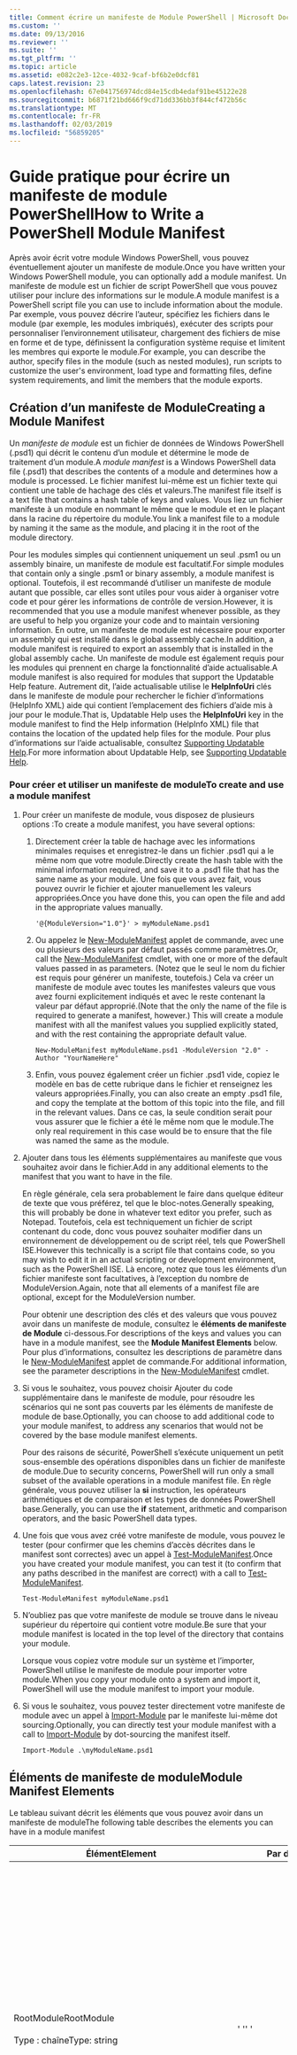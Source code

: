 ```yaml
---
title: Comment écrire un manifeste de Module PowerShell | Microsoft Docs
ms.custom: ''
ms.date: 09/13/2016
ms.reviewer: ''
ms.suite: ''
ms.tgt_pltfrm: ''
ms.topic: article
ms.assetid: e082c2e3-12ce-4032-9caf-bf6b2e0dcf81
caps.latest.revision: 23
ms.openlocfilehash: 67e041756974dcd84e15cdb4edaf91be45122e28
ms.sourcegitcommit: b6871f21bd666f9cd71dd336bb3f844cf472b56c
ms.translationtype: MT
ms.contentlocale: fr-FR
ms.lasthandoff: 02/03/2019
ms.locfileid: "56859205"
---
```

# <a name="how-to-write-a-powershell-module-manifest"></a><span data-ttu-id="dc630-102">Guide pratique pour écrire un manifeste de module PowerShell</span><span class="sxs-lookup"><span data-stu-id="dc630-102">How to Write a PowerShell Module Manifest</span></span>

<span data-ttu-id="dc630-103">Après avoir écrit votre module Windows PowerShell, vous pouvez éventuellement ajouter un manifeste de module.</span><span class="sxs-lookup"><span data-stu-id="dc630-103">Once you have written your Windows PowerShell module, you can optionally add a module manifest.</span></span> <span data-ttu-id="dc630-104">Un manifeste de module est un fichier de script PowerShell que vous pouvez utiliser pour inclure des informations sur le module.</span><span class="sxs-lookup"><span data-stu-id="dc630-104">A module manifest is a PowerShell script file you can use to include information about the module.</span></span> <span data-ttu-id="dc630-105">Par exemple, vous pouvez décrire l’auteur, spécifiez les fichiers dans le module (par exemple, les modules imbriqués), exécuter des scripts pour personnaliser l’environnement utilisateur, chargement des fichiers de mise en forme et de type, définissent la configuration système requise et limitent les membres qui exporte le module.</span><span class="sxs-lookup"><span data-stu-id="dc630-105">For example, you can describe the author, specify files in the module (such as nested modules), run scripts to customize the user's environment, load type and formatting files, define system requirements, and limit the members that the module exports.</span></span>

## <a name="creating-a-module-manifest"></a><span data-ttu-id="dc630-106">Création d’un manifeste de Module</span><span class="sxs-lookup"><span data-stu-id="dc630-106">Creating a Module Manifest</span></span>

<span data-ttu-id="dc630-107">Un *manifeste de module* est un fichier de données de Windows PowerShell (.psd1) qui décrit le contenu d’un module et détermine le mode de traitement d’un module.</span><span class="sxs-lookup"><span data-stu-id="dc630-107">A *module manifest* is a Windows PowerShell data file (.psd1) that describes the contents of a module and determines how a module is processed.</span></span> <span data-ttu-id="dc630-108">Le fichier manifest lui-même est un fichier texte qui contient une table de hachage des clés et valeurs.</span><span class="sxs-lookup"><span data-stu-id="dc630-108">The manifest file itself is a text file that contains a hash table of keys and values.</span></span> <span data-ttu-id="dc630-109">Vous liez un fichier manifeste à un module en nommant le même que le module et en le plaçant dans la racine du répertoire du module.</span><span class="sxs-lookup"><span data-stu-id="dc630-109">You link a manifest file to a module by naming it the same as the module, and placing it in the root of the module directory.</span></span>

<span data-ttu-id="dc630-110">Pour les modules simples qui contiennent uniquement un seul .psm1 ou un assembly binaire, un manifeste de module est facultatif.</span><span class="sxs-lookup"><span data-stu-id="dc630-110">For simple modules that contain only a single .psm1 or binary assembly, a module manifest is optional.</span></span> <span data-ttu-id="dc630-111">Toutefois, il est recommandé d’utiliser un manifeste de module autant que possible, car elles sont utiles pour vous aider à organiser votre code et pour gérer les informations de contrôle de version.</span><span class="sxs-lookup"><span data-stu-id="dc630-111">However, it is recommended that you use a module manifest whenever possible, as they are useful to help you organize your code and to maintain versioning information.</span></span> <span data-ttu-id="dc630-112">En outre, un manifeste de module est nécessaire pour exporter un assembly qui est installé dans le global assembly cache.</span><span class="sxs-lookup"><span data-stu-id="dc630-112">In addition, a module manifest is required to export an assembly that is installed in the global assembly cache.</span></span> <span data-ttu-id="dc630-113">Un manifeste de module est également requis pour les modules qui prennent en charge la fonctionnalité d’aide actualisable.</span><span class="sxs-lookup"><span data-stu-id="dc630-113">A module manifest is also required for modules that support the Updatable Help feature.</span></span> <span data-ttu-id="dc630-114">Autrement dit, l’aide actualisable utilise le **HelpInfoUri** clés dans le manifeste de module pour rechercher le fichier d’informations (HelpInfo XML) aide qui contient l’emplacement des fichiers d’aide mis à jour pour le module.</span><span class="sxs-lookup"><span data-stu-id="dc630-114">That is, Updatable Help uses the **HelpInfoUri** key in the module manifest to find the Help information (HelpInfo XML) file that contains the location of the updated help files for the module.</span></span> <span data-ttu-id="dc630-115">Pour plus d’informations sur l’aide actualisable, consultez [Supporting Updatable Help](./supporting-updatable-help.md).</span><span class="sxs-lookup"><span data-stu-id="dc630-115">For more information about Updatable Help, see [Supporting Updatable Help](./supporting-updatable-help.md).</span></span>

### <a name="to-create-and-use-a-module-manifest"></a><span data-ttu-id="dc630-116">Pour créer et utiliser un manifeste de module</span><span class="sxs-lookup"><span data-stu-id="dc630-116">To create and use a module manifest</span></span>

1. <span data-ttu-id="dc630-117">Pour créer un manifeste de module, vous disposez de plusieurs options :</span><span class="sxs-lookup"><span data-stu-id="dc630-117">To create a module manifest, you have several options:</span></span>

   1. <span data-ttu-id="dc630-118">Directement créer la table de hachage avec les informations minimales requises et enregistrez-le dans un fichier .psd1 qui a le même nom que votre module.</span><span class="sxs-lookup"><span data-stu-id="dc630-118">Directly create the hash table with the minimal information required, and save it to a .psd1 file that has the same name as your module.</span></span> <span data-ttu-id="dc630-119">Une fois que vous avez fait, vous pouvez ouvrir le fichier et ajouter manuellement les valeurs appropriées.</span><span class="sxs-lookup"><span data-stu-id="dc630-119">Once you have done this, you can open the file and add in the appropriate values manually.</span></span>

      `'@{ModuleVersion="1.0"}' > myModuleName.psd1`

   2. <span data-ttu-id="dc630-120">Ou appelez le [New-ModuleManifest](/powershell/module/Microsoft.PowerShell.Core/New-ModuleManifest) applet de commande, avec une ou plusieurs des valeurs par défaut passés comme paramètres.</span><span class="sxs-lookup"><span data-stu-id="dc630-120">Or, call the [New-ModuleManifest](/powershell/module/Microsoft.PowerShell.Core/New-ModuleManifest) cmdlet, with one or more of the default values passed in as parameters.</span></span> <span data-ttu-id="dc630-121">(Notez que le seul le nom du fichier est requis pour générer un manifeste, toutefois.) Cela va créer un manifeste de module avec toutes les manifestes valeurs que vous avez fourni explicitement indiqués et avec le reste contenant la valeur par défaut approprié.</span><span class="sxs-lookup"><span data-stu-id="dc630-121">(Note that the only the name of the file is required to generate a manifest, however.) This will create a module manifest with all the manifest values you supplied explicitly stated, and with the rest containing the appropriate default value.</span></span>

      `New-ModuleManifest myModuleName.psd1 -ModuleVersion "2.0" -Author "YourNameHere"`

   3. <span data-ttu-id="dc630-122">Enfin, vous pouvez également créer un fichier .psd1 vide, copiez le modèle en bas de cette rubrique dans le fichier et renseignez les valeurs appropriées.</span><span class="sxs-lookup"><span data-stu-id="dc630-122">Finally, you can also create an empty .psd1 file, and copy the template at the bottom of this topic into the file, and fill in the relevant values.</span></span> <span data-ttu-id="dc630-123">Dans ce cas, la seule condition serait pour vous assurer que le fichier a été le même nom que le module.</span><span class="sxs-lookup"><span data-stu-id="dc630-123">The only real requirement in this case would be to ensure that the file was named the same as the module.</span></span>

2. <span data-ttu-id="dc630-124">Ajouter dans tous les éléments supplémentaires au manifeste que vous souhaitez avoir dans le fichier.</span><span class="sxs-lookup"><span data-stu-id="dc630-124">Add in any additional elements to the manifest that you want to have in the file.</span></span>

   <span data-ttu-id="dc630-125">En règle générale, cela sera probablement le faire dans quelque éditeur de texte que vous préférez, tel que le bloc-notes.</span><span class="sxs-lookup"><span data-stu-id="dc630-125">Generally speaking, this will probably be done in whatever text editor you prefer, such as Notepad.</span></span> <span data-ttu-id="dc630-126">Toutefois, cela est techniquement un fichier de script contenant du code, donc vous pouvez souhaiter modifier dans un environnement de développement ou de script réel, tels que PowerShell ISE.</span><span class="sxs-lookup"><span data-stu-id="dc630-126">However this technically is a script file that contains code, so you may wish to edit it in an actual scripting or development environment, such as the PowerShell ISE.</span></span> <span data-ttu-id="dc630-127">Là encore, notez que tous les éléments d’un fichier manifeste sont facultatives, à l’exception du nombre de ModuleVersion.</span><span class="sxs-lookup"><span data-stu-id="dc630-127">Again, note that all elements of a manifest file are optional, except for the ModuleVersion number.</span></span>

   <span data-ttu-id="dc630-128">Pour obtenir une description des clés et des valeurs que vous pouvez avoir dans un manifeste de module, consultez le **éléments de manifeste de Module** ci-dessous.</span><span class="sxs-lookup"><span data-stu-id="dc630-128">For descriptions of the keys and values you can have in a module manifest, see the **Module Manifest Elements** below.</span></span> <span data-ttu-id="dc630-129">Pour plus d’informations, consultez les descriptions de paramètre dans le [New-ModuleManifest](/powershell/module/Microsoft.PowerShell.Core/New-ModuleManifest) applet de commande.</span><span class="sxs-lookup"><span data-stu-id="dc630-129">For additional information, see the parameter descriptions in the  [New-ModuleManifest](/powershell/module/Microsoft.PowerShell.Core/New-ModuleManifest) cmdlet.</span></span>

3. <span data-ttu-id="dc630-130">Si vous le souhaitez, vous pouvez choisir Ajouter du code supplémentaire dans le manifeste de module, pour résoudre les scénarios qui ne sont pas couverts par les éléments de manifeste de module de base.</span><span class="sxs-lookup"><span data-stu-id="dc630-130">Optionally, you can choose to add additional code to your module manifest, to address any scenarios that would not be covered by the base module manifest elements.</span></span>

   <span data-ttu-id="dc630-131">Pour des raisons de sécurité, PowerShell s’exécute uniquement un petit sous-ensemble des opérations disponibles dans un fichier de manifeste de module.</span><span class="sxs-lookup"><span data-stu-id="dc630-131">Due to security concerns, PowerShell will run only a small subset of the available operations in a module manifest file.</span></span> <span data-ttu-id="dc630-132">En règle générale, vous pouvez utiliser la **si** instruction, les opérateurs arithmétiques et de comparaison et les types de données PowerShell base.</span><span class="sxs-lookup"><span data-stu-id="dc630-132">Generally, you can use the **if** statement, arithmetic and comparison operators, and the basic PowerShell data types.</span></span>

4. <span data-ttu-id="dc630-133">Une fois que vous avez créé votre manifeste de module, vous pouvez le tester (pour confirmer que les chemins d’accès décrites dans le manifest sont correctes) avec un appel à [Test-ModuleManifest](/powershell/module/Microsoft.PowerShell.Core/Test-ModuleManifest).</span><span class="sxs-lookup"><span data-stu-id="dc630-133">Once you have created your module manifest, you can test it (to confirm that any paths described in the manifest are correct) with a call to [Test-ModuleManifest](/powershell/module/Microsoft.PowerShell.Core/Test-ModuleManifest).</span></span>

   `Test-ModuleManifest myModuleName.psd1`

5. <span data-ttu-id="dc630-134">N’oubliez pas que votre manifeste de module se trouve dans le niveau supérieur du répertoire qui contient votre module.</span><span class="sxs-lookup"><span data-stu-id="dc630-134">Be sure that your module manifest is located in the top level of the directory that contains your module.</span></span>

   <span data-ttu-id="dc630-135">Lorsque vous copiez votre module sur un système et l’importer, PowerShell utilise le manifeste de module pour importer votre module.</span><span class="sxs-lookup"><span data-stu-id="dc630-135">When you copy your module onto a system and import it, PowerShell will use the module manifest to import your module.</span></span>

6. <span data-ttu-id="dc630-136">Si vous le souhaitez, vous pouvez tester directement votre manifeste de module avec un appel à [Import-Module](/powershell/module/Microsoft.PowerShell.Core/Import-Module) par le manifeste lui-même dot sourcing.</span><span class="sxs-lookup"><span data-stu-id="dc630-136">Optionally, you can directly test your module manifest with a call to [Import-Module](/powershell/module/Microsoft.PowerShell.Core/Import-Module) by dot-sourcing the manifest itself.</span></span>

   `Import-Module .\myModuleName.psd1`

## <a name="module-manifest-elements"></a><span data-ttu-id="dc630-137">Éléments de manifeste de module</span><span class="sxs-lookup"><span data-stu-id="dc630-137">Module Manifest Elements</span></span>

<span data-ttu-id="dc630-138">Le tableau suivant décrit les éléments que vous pouvez avoir dans un manifeste de module</span><span class="sxs-lookup"><span data-stu-id="dc630-138">The following table describes the elements you can have in a module manifest</span></span>

|<span data-ttu-id="dc630-139">Élément</span><span class="sxs-lookup"><span data-stu-id="dc630-139">Element</span></span>|<span data-ttu-id="dc630-140">Par défaut</span><span class="sxs-lookup"><span data-stu-id="dc630-140">Default</span></span>|<span data-ttu-id="dc630-141">Description</span><span class="sxs-lookup"><span data-stu-id="dc630-141">Description</span></span>|
|-------------|-------------|-----------------|
|<span data-ttu-id="dc630-142">RootModule</span><span class="sxs-lookup"><span data-stu-id="dc630-142">RootModule</span></span><br /><br /> <span data-ttu-id="dc630-143">Type : chaîne</span><span class="sxs-lookup"><span data-stu-id="dc630-143">Type: string</span></span>|<span data-ttu-id="dc630-144">' '</span><span class="sxs-lookup"><span data-stu-id="dc630-144">' '</span></span>|<span data-ttu-id="dc630-145">Module ou binaire module fichier de script associé à ce manifeste.</span><span class="sxs-lookup"><span data-stu-id="dc630-145">Script module or binary module file associated with this manifest.</span></span> <span data-ttu-id="dc630-146">Versions précédentes de PowerShell appelé le ModuleToProcess à cet élément.</span><span class="sxs-lookup"><span data-stu-id="dc630-146">Previous versions of PowerShell called this element the ModuleToProcess.</span></span><br /><br /> <span data-ttu-id="dc630-147">Les types possibles pour le module racine peuvent être vides (qui rendront ce un **manifeste** module), le nom d’un module de script (.psm1, ce qui rend cela un **Script** module), ou le nom d’un module binaire (.exe ou .dll, ce qui rend cela un **binaire** module).</span><span class="sxs-lookup"><span data-stu-id="dc630-147">Possible types for the root module can be empty (which will make this a **Manifest** module), the name of a script module (.psm1, which makes this a **Script** module), or the name of a binary module (.exe or .dll, which makes this a **Binary** module).</span></span> <span data-ttu-id="dc630-148">Placer le nom d’un manifeste de module (.psd1) ou un fichier de script (.ps1) dans cet élément entraîne une erreur se produit.</span><span class="sxs-lookup"><span data-stu-id="dc630-148">Placing the name of a module manifest (.psd1) or a script file (.ps1) in this element will cause an error to occur.</span></span>|
|<span data-ttu-id="dc630-149">ModuleVersion</span><span class="sxs-lookup"><span data-stu-id="dc630-149">ModuleVersion</span></span><br /><br /> <span data-ttu-id="dc630-150">Type : chaîne</span><span class="sxs-lookup"><span data-stu-id="dc630-150">Type: string</span></span>|<span data-ttu-id="dc630-151">1.0</span><span class="sxs-lookup"><span data-stu-id="dc630-151">1.0</span></span>|<span data-ttu-id="dc630-152">Numéro de version de ce module.</span><span class="sxs-lookup"><span data-stu-id="dc630-152">Version number of this module.</span></span> <span data-ttu-id="dc630-153">La chaîne doit être en mesure de convertir [System.Version].</span><span class="sxs-lookup"><span data-stu-id="dc630-153">The string must be able to convert to [System.Version].</span></span> <span data-ttu-id="dc630-154">Autrement dit, « #. #. #. #. # ».</span><span class="sxs-lookup"><span data-stu-id="dc630-154">That is, '#.#.#.#.#'.</span></span> <span data-ttu-id="dc630-155">`Import-Module` chargera le premier module qu’il trouve sur le **$psModulePath** qui correspond au nom et au moins une valeur ModuleVersion, comme le `-MinimumVersion` paramètre.</span><span class="sxs-lookup"><span data-stu-id="dc630-155">`Import-Module` will load the first module it finds on the **$psModulePath** that matches the name, and has at least as high a ModuleVersion, as the `-MinimumVersion` parameter.</span></span> <span data-ttu-id="dc630-156">Pour importer une version spécifique, utilisez le`-RequiredVersion` paramètre, à la place.</span><span class="sxs-lookup"><span data-stu-id="dc630-156">To import a specific version, use the`-RequiredVersion` parameter, instead.</span></span><br /><br /> <span data-ttu-id="dc630-157">Exemple : `ModuleVersion = '1.0'`</span><span class="sxs-lookup"><span data-stu-id="dc630-157">Example: `ModuleVersion = '1.0'`</span></span>|
|<span data-ttu-id="dc630-158">GUID</span><span class="sxs-lookup"><span data-stu-id="dc630-158">GUID</span></span><br /><br /> <span data-ttu-id="dc630-159">Type : chaîne</span><span class="sxs-lookup"><span data-stu-id="dc630-159">Type: string</span></span>|<span data-ttu-id="dc630-160">GUID générés automatiquement</span><span class="sxs-lookup"><span data-stu-id="dc630-160">Autogenerated GUID</span></span>|<span data-ttu-id="dc630-161">ID utilisé pour identifier de manière unique ce module.</span><span class="sxs-lookup"><span data-stu-id="dc630-161">ID used to uniquely identify this module.</span></span> <span data-ttu-id="dc630-162">Notez que vous ne pouvez pas actuellement importer un module par GUID.</span><span class="sxs-lookup"><span data-stu-id="dc630-162">Note that you cannot currently import a module by GUID.</span></span><br /><br /> <span data-ttu-id="dc630-163">Exemple : `GUID = 'cfc45206-1e49-459d-a8ad-5b571ef94857'`</span><span class="sxs-lookup"><span data-stu-id="dc630-163">Example: `GUID = 'cfc45206-1e49-459d-a8ad-5b571ef94857'`</span></span>|
|<span data-ttu-id="dc630-164">Auteur</span><span class="sxs-lookup"><span data-stu-id="dc630-164">Author</span></span><br /><br /> <span data-ttu-id="dc630-165">Type : chaîne</span><span class="sxs-lookup"><span data-stu-id="dc630-165">Type: string</span></span>|<span data-ttu-id="dc630-166">Aucune</span><span class="sxs-lookup"><span data-stu-id="dc630-166">None</span></span>|<span data-ttu-id="dc630-167">Auteur de ce module.</span><span class="sxs-lookup"><span data-stu-id="dc630-167">Author of this module.</span></span><br /><br /> <span data-ttu-id="dc630-168">Exemple : `Author = 'AuthorNameHere'`</span><span class="sxs-lookup"><span data-stu-id="dc630-168">Example: `Author = 'AuthorNameHere'`</span></span>|
|<span data-ttu-id="dc630-169">CompanyName</span><span class="sxs-lookup"><span data-stu-id="dc630-169">CompanyName</span></span><br /><br /> <span data-ttu-id="dc630-170">Type : chaîne</span><span class="sxs-lookup"><span data-stu-id="dc630-170">Type: string</span></span>|<span data-ttu-id="dc630-171">Unknown</span><span class="sxs-lookup"><span data-stu-id="dc630-171">Unknown</span></span>|<span data-ttu-id="dc630-172">Entreprise ou fournisseur de ce module.</span><span class="sxs-lookup"><span data-stu-id="dc630-172">Company or vendor of this module.</span></span><br /><br /> <span data-ttu-id="dc630-173">Exemple : `CompanyName = 'Fabrikam'`</span><span class="sxs-lookup"><span data-stu-id="dc630-173">Example: `CompanyName = 'Fabrikam'`</span></span>|
|<span data-ttu-id="dc630-174">Copyright</span><span class="sxs-lookup"><span data-stu-id="dc630-174">Copyright</span></span><br /><br /> <span data-ttu-id="dc630-175">Type : chaîne</span><span class="sxs-lookup"><span data-stu-id="dc630-175">Type: string</span></span>|<span data-ttu-id="dc630-176">(c) [currentYear] [auteur].</span><span class="sxs-lookup"><span data-stu-id="dc630-176">(c) [currentYear] [Author].</span></span> <span data-ttu-id="dc630-177">Tous droits réservés.</span><span class="sxs-lookup"><span data-stu-id="dc630-177">All rights reserved.</span></span>|<span data-ttu-id="dc630-178">Déclaration de copyright pour ce module.</span><span class="sxs-lookup"><span data-stu-id="dc630-178">Copyright statement for this module.</span></span><br /><br /> <span data-ttu-id="dc630-179">Exemple : `Copyright = '2016 AuthorName. All rights reserved.'`</span><span class="sxs-lookup"><span data-stu-id="dc630-179">Example: `Copyright = '2016 AuthorName. All rights reserved.'`</span></span>|
|<span data-ttu-id="dc630-180">Description</span><span class="sxs-lookup"><span data-stu-id="dc630-180">Description</span></span><br /><br /> <span data-ttu-id="dc630-181">Type : chaîne</span><span class="sxs-lookup"><span data-stu-id="dc630-181">Type: string</span></span>|<span data-ttu-id="dc630-182">' '</span><span class="sxs-lookup"><span data-stu-id="dc630-182">' '</span></span>|<span data-ttu-id="dc630-183">Description de la fonctionnalité fournie par ce module.</span><span class="sxs-lookup"><span data-stu-id="dc630-183">Description of the functionality provided by this module.</span></span><br /><br /> <span data-ttu-id="dc630-184">Exemple : `Description = 'This is a description of a module.'`</span><span class="sxs-lookup"><span data-stu-id="dc630-184">Example: `Description = 'This is a description of a module.'`</span></span>|
|<span data-ttu-id="dc630-185">PowerShellVersion</span><span class="sxs-lookup"><span data-stu-id="dc630-185">PowerShellVersion</span></span><br /><br /> <span data-ttu-id="dc630-186">Type : chaîne</span><span class="sxs-lookup"><span data-stu-id="dc630-186">Type: string</span></span>|<span data-ttu-id="dc630-187">' '</span><span class="sxs-lookup"><span data-stu-id="dc630-187">' '</span></span>|<span data-ttu-id="dc630-188">Version minimale du moteur Windows PowerShell requis par ce module.</span><span class="sxs-lookup"><span data-stu-id="dc630-188">Minimum version of the Windows PowerShell engine required by this module.</span></span> <span data-ttu-id="dc630-189">Valeurs valides actuelles sont 1.0, 2.0, 3.0, 4.0 et 5.0.</span><span class="sxs-lookup"><span data-stu-id="dc630-189">Current valid values are 1.0, 2.0, 3.0, 4.0, and 5.0.</span></span><br /><br /> <span data-ttu-id="dc630-190">Exemple : `PowerShellVersion = '5.0'`</span><span class="sxs-lookup"><span data-stu-id="dc630-190">Example: `PowerShellVersion = '5.0'`</span></span>|
|<span data-ttu-id="dc630-191">PowerShellHostName</span><span class="sxs-lookup"><span data-stu-id="dc630-191">PowerShellHostName</span></span><br /><br /> <span data-ttu-id="dc630-192">Type : chaîne</span><span class="sxs-lookup"><span data-stu-id="dc630-192">Type: string</span></span>|<span data-ttu-id="dc630-193">' '</span><span class="sxs-lookup"><span data-stu-id="dc630-193">' '</span></span>|<span data-ttu-id="dc630-194">Spécifie le nom de l’hôte Windows PowerShell qui est requis par le module.</span><span class="sxs-lookup"><span data-stu-id="dc630-194">Specifies the name of the Windows PowerShell host that is required by the module.</span></span> <span data-ttu-id="dc630-195">Ce nom est fourni par Windows PowerShell.</span><span class="sxs-lookup"><span data-stu-id="dc630-195">This name is provided by Windows PowerShell.</span></span> <span data-ttu-id="dc630-196">Pour rechercher le nom d’un programme hôte, dans le programme, tapez : `$host.name` .</span><span class="sxs-lookup"><span data-stu-id="dc630-196">To find the name of a host program, in the program, type: `$host.name` .</span></span><br /><br /> <span data-ttu-id="dc630-197">Exemple : `PowerShellHostName = 'Windows PowerShell ISE Host'`</span><span class="sxs-lookup"><span data-stu-id="dc630-197">Example: `PowerShellHostName = 'Windows PowerShell ISE Host'`</span></span>|
|<span data-ttu-id="dc630-198">PowerShellHostVersion</span><span class="sxs-lookup"><span data-stu-id="dc630-198">PowerShellHostVersion</span></span><br /><br /> <span data-ttu-id="dc630-199">Type : chaîne</span><span class="sxs-lookup"><span data-stu-id="dc630-199">Type: string</span></span>|<span data-ttu-id="dc630-200">' '</span><span class="sxs-lookup"><span data-stu-id="dc630-200">' '</span></span>|<span data-ttu-id="dc630-201">Version minimale de l’hôte Windows PowerShell requis par ce module.</span><span class="sxs-lookup"><span data-stu-id="dc630-201">Minimum version of the Windows PowerShell host required by this module.</span></span><br /><br /> <span data-ttu-id="dc630-202">Exemple : `PowerShellHostVersion = '2.0'`</span><span class="sxs-lookup"><span data-stu-id="dc630-202">Example: `PowerShellHostVersion = '2.0'`</span></span>|
|<span data-ttu-id="dc630-203">DotNetFrameworkVersion</span><span class="sxs-lookup"><span data-stu-id="dc630-203">DotNetFrameworkVersion</span></span><br /><br /> <span data-ttu-id="dc630-204">Type : chaîne</span><span class="sxs-lookup"><span data-stu-id="dc630-204">Type: string</span></span>|<span data-ttu-id="dc630-205">' '</span><span class="sxs-lookup"><span data-stu-id="dc630-205">' '</span></span>|<span data-ttu-id="dc630-206">Version minimale du Microsoft .NET Framework requise par ce module.</span><span class="sxs-lookup"><span data-stu-id="dc630-206">Minimum version of Microsoft .NET Framework required by this module.</span></span><br /><br /> <span data-ttu-id="dc630-207">Exemple : `DotNetFrameorkVersion = '3.5'`</span><span class="sxs-lookup"><span data-stu-id="dc630-207">Example: `DotNetFrameorkVersion = '3.5'`</span></span>|
|<span data-ttu-id="dc630-208">CLRVersion</span><span class="sxs-lookup"><span data-stu-id="dc630-208">CLRVersion</span></span><br /><br /> <span data-ttu-id="dc630-209">Type : chaîne</span><span class="sxs-lookup"><span data-stu-id="dc630-209">Type: string</span></span>|<span data-ttu-id="dc630-210">' '</span><span class="sxs-lookup"><span data-stu-id="dc630-210">' '</span></span>|<span data-ttu-id="dc630-211">Version minimale du common language runtime (CLR) requis par ce module.</span><span class="sxs-lookup"><span data-stu-id="dc630-211">Minimum version of the common language runtime (CLR) required by this module.</span></span><br /><br /> <span data-ttu-id="dc630-212">Exemple : `CLRVersion = '3.5'`</span><span class="sxs-lookup"><span data-stu-id="dc630-212">Example: `CLRVersion = '3.5'`</span></span>|
|<span data-ttu-id="dc630-213">ProcessorArchitecture</span><span class="sxs-lookup"><span data-stu-id="dc630-213">ProcessorArchitecture</span></span><br /><br /> <span data-ttu-id="dc630-214">Type : chaîne</span><span class="sxs-lookup"><span data-stu-id="dc630-214">Type: string</span></span>|<span data-ttu-id="dc630-215">' '</span><span class="sxs-lookup"><span data-stu-id="dc630-215">' '</span></span>|<span data-ttu-id="dc630-216">Architecture de processeur (aucun, X86, Amd64) requis par ce module.</span><span class="sxs-lookup"><span data-stu-id="dc630-216">Processor architecture (None, X86, Amd64) required by this module.</span></span> <span data-ttu-id="dc630-217">Les valeurs valides sont x86, AMD64, IA64 et None (valeur inconnue ou non spécifiée).</span><span class="sxs-lookup"><span data-stu-id="dc630-217">Valid values are x86, AMD64, IA64, and None (unknown or unspecified).</span></span><br /><br /> <span data-ttu-id="dc630-218">Exemple : `ProcessorArchitecture = 'x86'`</span><span class="sxs-lookup"><span data-stu-id="dc630-218">Example: `ProcessorArchitecture = 'x86'`</span></span>|
|<span data-ttu-id="dc630-219">RequiredModules</span><span class="sxs-lookup"><span data-stu-id="dc630-219">RequiredModules</span></span><br /><br /> <span data-ttu-id="dc630-220">Type : [chaîne []]</span><span class="sxs-lookup"><span data-stu-id="dc630-220">Type: [string[]]</span></span>|<span data-ttu-id="dc630-221">@()</span><span class="sxs-lookup"><span data-stu-id="dc630-221">@()</span></span>|<span data-ttu-id="dc630-222">Modules qui doivent être importés dans l’environnement global avant d’importer ce module.</span><span class="sxs-lookup"><span data-stu-id="dc630-222">Modules that must be imported into the global environment prior to importing this module.</span></span> <span data-ttu-id="dc630-223">Cette opération charge tous les modules, sauf si elles ont déjà été chargés.</span><span class="sxs-lookup"><span data-stu-id="dc630-223">This will load any modules listed unless they have already been loaded.</span></span> <span data-ttu-id="dc630-224">(Par exemple, certains modules peuvent déjà être chargés par un autre module.).</span><span class="sxs-lookup"><span data-stu-id="dc630-224">(For example, some modules may already be loaded by a different module.).</span></span> <span data-ttu-id="dc630-225">Il est également possible de spécifier une version spécifique à charger à l’aide de `RequiredVersion` plutôt que `ModuleVersion`.</span><span class="sxs-lookup"><span data-stu-id="dc630-225">It is also possible to specify a specific version to load using `RequiredVersion` rather than `ModuleVersion`.</span></span> <span data-ttu-id="dc630-226">Lorsque vous utilisez `ModuleVersion` il chargera la version la plus récente disponible avec un minimum de la version spécifiée.</span><span class="sxs-lookup"><span data-stu-id="dc630-226">When using `ModuleVersion` it will load the newest version available with a minimum of the version specified.</span></span><br /><br /> <span data-ttu-id="dc630-227">Exemple : `RequiredModules = @(@{ModuleName="myDependentModule", ModuleVersion="2.0",Guid="cfc45206-1e49-459d-a8ad-5b571ef94857"})`</span><span class="sxs-lookup"><span data-stu-id="dc630-227">Example: `RequiredModules = @(@{ModuleName="myDependentModule", ModuleVersion="2.0",Guid="cfc45206-1e49-459d-a8ad-5b571ef94857"})`</span></span><br /><br /> <span data-ttu-id="dc630-228">Exemple : `RequiredModules = @(@{ModuleName="myDependentModule", RequiredVersion="1.5",Guid="cfc45206-1e49-459d-a8ad-5b571ef94857"})`</span><span class="sxs-lookup"><span data-stu-id="dc630-228">Example: `RequiredModules = @(@{ModuleName="myDependentModule", RequiredVersion="1.5",Guid="cfc45206-1e49-459d-a8ad-5b571ef94857"})`</span></span>|
|<span data-ttu-id="dc630-229">RequiredAssemblies</span><span class="sxs-lookup"><span data-stu-id="dc630-229">RequiredAssemblies</span></span><br /><br /> <span data-ttu-id="dc630-230">Type : [chaîne []]</span><span class="sxs-lookup"><span data-stu-id="dc630-230">Type: [string[]]</span></span>|<span data-ttu-id="dc630-231">@()</span><span class="sxs-lookup"><span data-stu-id="dc630-231">@()</span></span>|<span data-ttu-id="dc630-232">Assemblys qui doivent être chargés avant d’importer ce module.</span><span class="sxs-lookup"><span data-stu-id="dc630-232">Assemblies that must be loaded prior to importing this module.</span></span><br /><br /> <span data-ttu-id="dc630-233">Notez que contrairement à RequiredModules, PowerShell chargera le RequiredAssemblies s’ils ne sont pas déjà chargés.</span><span class="sxs-lookup"><span data-stu-id="dc630-233">Note that unlike RequiredModules, PowerShell will load the RequiredAssemblies if they are not already loaded.</span></span>|
|<span data-ttu-id="dc630-234">ScriptsToProcess</span><span class="sxs-lookup"><span data-stu-id="dc630-234">ScriptsToProcess</span></span><br /><br /> <span data-ttu-id="dc630-235">Type : [chaîne []]</span><span class="sxs-lookup"><span data-stu-id="dc630-235">Type: [string[]]</span></span>|<span data-ttu-id="dc630-236">@()</span><span class="sxs-lookup"><span data-stu-id="dc630-236">@()</span></span>|<span data-ttu-id="dc630-237">Fichiers de script (.ps1) qui sont exécutés dans l’état de session de l’appelant quand le module est importé.</span><span class="sxs-lookup"><span data-stu-id="dc630-237">Script (.ps1) files that are run in the caller's session state when the module is imported.</span></span> <span data-ttu-id="dc630-238">Cela peut être la session globale état ou, pour les modules imbriqués, l’état de session d’un autre module.</span><span class="sxs-lookup"><span data-stu-id="dc630-238">This could be the global session state or, for nested modules, the session state of another module.</span></span> <span data-ttu-id="dc630-239">Vous pouvez utiliser ces scripts pour préparer un environnement, tout comme vous pouvez utiliser un script de connexion.</span><span class="sxs-lookup"><span data-stu-id="dc630-239">You can use these scripts to prepare an environment just as you might use a login script.</span></span><br /><br /> <span data-ttu-id="dc630-240">Ces scripts sont exécutés avant qu’un des modules répertoriés dans le manifeste sont chargé.</span><span class="sxs-lookup"><span data-stu-id="dc630-240">These scripts are run before any of the modules listed in the manifest are loaded.</span></span>|
|<span data-ttu-id="dc630-241">TypesToProcess</span><span class="sxs-lookup"><span data-stu-id="dc630-241">TypesToProcess</span></span><br /><br /> <span data-ttu-id="dc630-242">Type : [objet []]</span><span class="sxs-lookup"><span data-stu-id="dc630-242">Type: [Object[]]</span></span>|<span data-ttu-id="dc630-243">@()</span><span class="sxs-lookup"><span data-stu-id="dc630-243">@()</span></span>|<span data-ttu-id="dc630-244">Type de fichiers (.ps1xml) à charger lors de l’importation de ce module.</span><span class="sxs-lookup"><span data-stu-id="dc630-244">Type files (.ps1xml) to be loaded when importing this module.</span></span>|
|<span data-ttu-id="dc630-245">FormatsToProcess</span><span class="sxs-lookup"><span data-stu-id="dc630-245">FormatsToProcess</span></span><br /><br /> <span data-ttu-id="dc630-246">Type : [objet []]</span><span class="sxs-lookup"><span data-stu-id="dc630-246">Type: [Object[]]</span></span>|<span data-ttu-id="dc630-247">@()</span><span class="sxs-lookup"><span data-stu-id="dc630-247">@()</span></span>|<span data-ttu-id="dc630-248">Mettre en forme (.ps1xml) de fichiers à charger lors de l’importation de ce module.</span><span class="sxs-lookup"><span data-stu-id="dc630-248">Format files (.ps1xml) to be loaded when importing this module.</span></span>|
|<span data-ttu-id="dc630-249">NestedModules</span><span class="sxs-lookup"><span data-stu-id="dc630-249">NestedModules</span></span><br /><br /> <span data-ttu-id="dc630-250">Type : [objet []]</span><span class="sxs-lookup"><span data-stu-id="dc630-250">Type: [Object[]]</span></span>|<span data-ttu-id="dc630-251">@()</span><span class="sxs-lookup"><span data-stu-id="dc630-251">@()</span></span>|<span data-ttu-id="dc630-252">Modules à importer en tant que modules imbriqués du module spécifié dans RootModule/ModuleToProcess.</span><span class="sxs-lookup"><span data-stu-id="dc630-252">Modules to import as nested modules of the module specified in RootModule/ModuleToProcess.</span></span><br /><br /> <span data-ttu-id="dc630-253">Ajout d’un nom de module à cet élément est similaire à l’appel `Import-Module` à partir de votre code de script ou l’assembly.</span><span class="sxs-lookup"><span data-stu-id="dc630-253">Adding a module name to this element is similar to calling `Import-Module` from within your script or assembly code.</span></span> <span data-ttu-id="dc630-254">La principale différence est qu’il est plus facile de voir ce que vous chargez ici dans le fichier manifeste.</span><span class="sxs-lookup"><span data-stu-id="dc630-254">The main difference is that it's easier to see what you are loading here in the manifest file.</span></span> <span data-ttu-id="dc630-255">En outre, si un module ne parvient pas à charger ici, vous ne serez pas encore avez chargé votre module réelle.</span><span class="sxs-lookup"><span data-stu-id="dc630-255">Also, if a module fails to load here, you will not yet have loaded your actual module.</span></span><br /><br /> <span data-ttu-id="dc630-256">En plus des autres modules, vous pourrez également charger des fichiers de script (.ps1) ici.</span><span class="sxs-lookup"><span data-stu-id="dc630-256">In addition to other modules, you may also load script (.ps1) files here.</span></span> <span data-ttu-id="dc630-257">Ces fichiers seront exécutera dans le contexte du module racine.</span><span class="sxs-lookup"><span data-stu-id="dc630-257">These files will execute in the context of the root module.</span></span> <span data-ttu-id="dc630-258">(Cela équivaut à dot sourcing le script dans votre module racine.)</span><span class="sxs-lookup"><span data-stu-id="dc630-258">(This is equivalent to dot sourcing the script in your root module.)</span></span>|
|<span data-ttu-id="dc630-259">FunctionsToExport</span><span class="sxs-lookup"><span data-stu-id="dc630-259">FunctionsToExport</span></span><br /><br /> <span data-ttu-id="dc630-260">Type : String</span><span class="sxs-lookup"><span data-stu-id="dc630-260">Type: String</span></span>|<span data-ttu-id="dc630-261">'\*'</span><span class="sxs-lookup"><span data-stu-id="dc630-261">'\*'</span></span>|<span data-ttu-id="dc630-262">Spécifie les fonctions exportées par le module (caractère générique sont autorisés) à l’état de session de l’appelant.</span><span class="sxs-lookup"><span data-stu-id="dc630-262">Specifies the functions that the module exports (wildcard characters are permitted) to the caller's session state.</span></span> <span data-ttu-id="dc630-263">Par défaut, toutes les fonctions sont exportées.</span><span class="sxs-lookup"><span data-stu-id="dc630-263">By default, all functions are exported.</span></span> <span data-ttu-id="dc630-264">Vous pouvez utiliser cette clé pour limiter les fonctions exportées par le module.</span><span class="sxs-lookup"><span data-stu-id="dc630-264">You can use this key to restrict the functions that are exported by the module.</span></span><br /><br /> <span data-ttu-id="dc630-265">État de session de l’appelant peut être la session globale état ou, pour les modules imbriqués, l’état de session d’un autre module.</span><span class="sxs-lookup"><span data-stu-id="dc630-265">The caller's session state can be the global session state or, for nested modules, the session state of another module.</span></span> <span data-ttu-id="dc630-266">Lorsque le chaînage des modules imbriqués, toutes les fonctions exportées par un module imbriqué seront exportées vers l’état de session global, sauf si un module dans la chaîne empêche la fonction à l’aide de la clé de FunctionsToExport.</span><span class="sxs-lookup"><span data-stu-id="dc630-266">When chaining nested modules, all functions that are exported by a nested module will be exported to the global session state unless a module in the chain restricts the function by using the FunctionsToExport key.</span></span><br /><br /> <span data-ttu-id="dc630-267">Si le manifeste exporte également les alias pour les fonctions, cette clé peut supprimer des fonctions dont les alias sont répertoriés dans la clé AliasesToExport, mais cette clé ne peut pas ajouter les alias de fonction à la liste.</span><span class="sxs-lookup"><span data-stu-id="dc630-267">If the manifest also exports aliases for the functions, this key can remove functions whose aliases are listed in the AliasesToExport key, but this key cannot add function aliases to the list.</span></span>|
|<span data-ttu-id="dc630-268">CmdletsToExport</span><span class="sxs-lookup"><span data-stu-id="dc630-268">CmdletsToExport</span></span><br /><br /> <span data-ttu-id="dc630-269">Type : String</span><span class="sxs-lookup"><span data-stu-id="dc630-269">Type: String</span></span>|<span data-ttu-id="dc630-270">'\*'</span><span class="sxs-lookup"><span data-stu-id="dc630-270">'\*'</span></span>|<span data-ttu-id="dc630-271">Spécifie les applets de commande exportées par le module (caractère générique sont autorisés).</span><span class="sxs-lookup"><span data-stu-id="dc630-271">Specifies the cmdlets that the module exports (wildcard characters are permitted).</span></span> <span data-ttu-id="dc630-272">Par défaut, toutes les applets de commande sont exportées.</span><span class="sxs-lookup"><span data-stu-id="dc630-272">By default, all cmdlets are exported.</span></span> <span data-ttu-id="dc630-273">Vous pouvez utiliser cette clé pour restreindre les applets de commande qui sont exportées par le module.</span><span class="sxs-lookup"><span data-stu-id="dc630-273">You can use this key to restrict the cmdlets that are exported by the module.</span></span><br /><br /> <span data-ttu-id="dc630-274">État de session de l’appelant peut être la session globale état ou, pour les modules imbriqués, l’état de session d’un autre module.</span><span class="sxs-lookup"><span data-stu-id="dc630-274">The caller's session state can be the global session state or, for nested modules, the session state of another module.</span></span> <span data-ttu-id="dc630-275">Lorsque vous sont le chaînage des modules imbriqués, toutes les applets de commande exportées par un module imbriqué seront finalement exportés à l’état de session global, sauf si un module dans la chaîne empêche l’applet de commande à l’aide de la clé de CmdletsToExport.</span><span class="sxs-lookup"><span data-stu-id="dc630-275">When you are chaining nested modules, all cmdlets that are exported by a nested module will be ultimately exported to the global session state unless a module in the chain restricts the cmdlet by using the CmdletsToExport key.</span></span><br /><br /> <span data-ttu-id="dc630-276">Si le manifeste exporte également les alias pour les applets de commande, cette clé peut supprimer des applets de commande dont les alias sont répertoriés dans la clé AliasesToExport, mais cette clé ne peut pas ajouter des alias d’applet de commande à la liste.</span><span class="sxs-lookup"><span data-stu-id="dc630-276">If the manifest also exports aliases for the cmdlets, this key can remove cmdlets whose aliases are listed in the AliasesToExport key, but this key cannot add cmdlet aliases to the list.</span></span>|
|<span data-ttu-id="dc630-277">VariablesToExport</span><span class="sxs-lookup"><span data-stu-id="dc630-277">VariablesToExport</span></span><br /><br /> <span data-ttu-id="dc630-278">Type : String</span><span class="sxs-lookup"><span data-stu-id="dc630-278">Type: String</span></span>|<span data-ttu-id="dc630-279">'\*'</span><span class="sxs-lookup"><span data-stu-id="dc630-279">'\*'</span></span>|<span data-ttu-id="dc630-280">Spécifie les variables exportées par le module (caractère générique sont autorisés) à l’état de session de l’appelant.</span><span class="sxs-lookup"><span data-stu-id="dc630-280">Specifies the variables that the module exports (wildcard characters are permitted) to the caller's session state.</span></span> <span data-ttu-id="dc630-281">Par défaut, toutes les variables sont exportées.</span><span class="sxs-lookup"><span data-stu-id="dc630-281">By default, all variables are exported.</span></span> <span data-ttu-id="dc630-282">Vous pouvez utiliser cette clé pour limiter les variables qui sont exportées par le module.</span><span class="sxs-lookup"><span data-stu-id="dc630-282">You can use this key to restrict the variables that are exported by the module.</span></span><br /><br /> <span data-ttu-id="dc630-283">État de session de l’appelant peut être la session globale état ou, pour les modules imbriqués, l’état de session d’un autre module.</span><span class="sxs-lookup"><span data-stu-id="dc630-283">The caller's session state can be the global session state or, for nested modules, the session state of another module.</span></span> <span data-ttu-id="dc630-284">Lorsque vous sont le chaînage des modules imbriqués, toutes les variables qui sont exportées par un module imbriqué seront exportés vers l’état de session global, sauf si un module dans la chaîne indique que la variable à l’aide de la clé VariablesToExport.</span><span class="sxs-lookup"><span data-stu-id="dc630-284">When you are chaining nested modules, all variables that are exported by a nested module will be exported to the global session state unless a module in the chain restricts the variable by using the VariablesToExport key.</span></span><br /><br /> <span data-ttu-id="dc630-285">Si le manifeste exporte également les alias pour les variables, cette clé peut supprimer des variables dont les alias sont répertoriées dans la clé AliasesToExport, mais cette clé ne peut pas ajouter des alias de variable à la liste.</span><span class="sxs-lookup"><span data-stu-id="dc630-285">If the manifest also exports aliases for the variables, this key can remove variables whose aliases are listed in the AliasesToExport key, but this key cannot add variable aliases to the list.</span></span>|
|<span data-ttu-id="dc630-286">AliasesToExport</span><span class="sxs-lookup"><span data-stu-id="dc630-286">AliasesToExport</span></span><br /><br /> <span data-ttu-id="dc630-287">Type : String</span><span class="sxs-lookup"><span data-stu-id="dc630-287">Type: String</span></span>|<span data-ttu-id="dc630-288">'\*'</span><span class="sxs-lookup"><span data-stu-id="dc630-288">'\*'</span></span>|<span data-ttu-id="dc630-289">Spécifie les alias exportées par le module (caractère générique sont autorisés) à l’état de session de l’appelant.</span><span class="sxs-lookup"><span data-stu-id="dc630-289">Specifies the aliases that the module exports (wildcard characters are permitted) to the caller's session state.</span></span> <span data-ttu-id="dc630-290">Par défaut, tous les alias sont exportées.</span><span class="sxs-lookup"><span data-stu-id="dc630-290">By default, all aliases are exported.</span></span> <span data-ttu-id="dc630-291">Vous pouvez utiliser cette clé pour limiter les alias exportés par le module.</span><span class="sxs-lookup"><span data-stu-id="dc630-291">You can use this key to restrict the aliases that are exported by the module.</span></span><br /><br /> <span data-ttu-id="dc630-292">État de session de l’appelant peut être la session globale état ou, pour les modules imbriqués, l’état de session d’un autre module.</span><span class="sxs-lookup"><span data-stu-id="dc630-292">The caller's session state can be the global session state or, for nested modules, the session state of another module.</span></span> <span data-ttu-id="dc630-293">Lorsque vous sont le chaînage des modules imbriqués, tous les alias exportés par un module imbriqué seront finalement exportés à l’état de session global, sauf si un module dans la chaîne empêche l’alias à l’aide de la clé AliasesToExport.</span><span class="sxs-lookup"><span data-stu-id="dc630-293">When you are chaining nested modules, all aliases that are exported by a nested module will be ultimately exported to the global session state unless a module in the chain restricts the alias by using the AliasesToExport key.</span></span>|
|<span data-ttu-id="dc630-294">ModuleList</span><span class="sxs-lookup"><span data-stu-id="dc630-294">ModuleList</span></span><br /><br /> <span data-ttu-id="dc630-295">Type : [chaîne []]</span><span class="sxs-lookup"><span data-stu-id="dc630-295">Type: [string[]]</span></span>|<span data-ttu-id="dc630-296">@()</span><span class="sxs-lookup"><span data-stu-id="dc630-296">@()</span></span>|<span data-ttu-id="dc630-297">Spécifie tous les modules qui sont empaquetés avec ce module.</span><span class="sxs-lookup"><span data-stu-id="dc630-297">Specifies all the modules that are packaged with this module.</span></span> <span data-ttu-id="dc630-298">Ces modules peuvent être entrés par nom (une chaîne séparée par des virgules) ou sur une table de hachage avec les clés ModuleName et GUID.</span><span class="sxs-lookup"><span data-stu-id="dc630-298">These modules can be entered by name (a comma-separated string) or as a hash table with ModuleName and GUID keys.</span></span> <span data-ttu-id="dc630-299">La table de hachage peut avoir également une clé ModuleVersion facultative.</span><span class="sxs-lookup"><span data-stu-id="dc630-299">The hash table can also have an optional ModuleVersion key.</span></span> <span data-ttu-id="dc630-300">La clé ModuleList est conçue pour agir en tant qu’un inventaire de module.</span><span class="sxs-lookup"><span data-stu-id="dc630-300">The ModuleList key is designed to act as a module inventory.</span></span> <span data-ttu-id="dc630-301">Ces modules ne sont pas traitées automatiquement.</span><span class="sxs-lookup"><span data-stu-id="dc630-301">These modules are not automatically processed.</span></span>|
|<span data-ttu-id="dc630-302">FileList</span><span class="sxs-lookup"><span data-stu-id="dc630-302">FileList</span></span><br /><br /> <span data-ttu-id="dc630-303">Type : [chaîne []]</span><span class="sxs-lookup"><span data-stu-id="dc630-303">Type: [string[]]</span></span>|<span data-ttu-id="dc630-304">@()</span><span class="sxs-lookup"><span data-stu-id="dc630-304">@()</span></span>|<span data-ttu-id="dc630-305">Liste de tous les fichiers sont empaquetés avec ce module.</span><span class="sxs-lookup"><span data-stu-id="dc630-305">List of all files packaged with this module.</span></span> <span data-ttu-id="dc630-306">Comme avec ModuleList, FileList consiste à vous aider en tant qu’une liste d’inventaire et n’est pas traitée dans le cas contraire.</span><span class="sxs-lookup"><span data-stu-id="dc630-306">As with ModuleList, FileList is to assist you as an inventory list, and is not otherwise processed.</span></span>|
|<span data-ttu-id="dc630-307">PrivateData</span><span class="sxs-lookup"><span data-stu-id="dc630-307">PrivateData</span></span><br /><br /> <span data-ttu-id="dc630-308">Type : [object]</span><span class="sxs-lookup"><span data-stu-id="dc630-308">Type: [object]</span></span>|<span data-ttu-id="dc630-309">' '</span><span class="sxs-lookup"><span data-stu-id="dc630-309">' '</span></span>|<span data-ttu-id="dc630-310">Spécifie des données privées devant être transmis au module racine spécifié par la clé RootModule/ModuleToProcess.</span><span class="sxs-lookup"><span data-stu-id="dc630-310">Specifies any private data that needs to be passed to the root module specified by the RootModule/ModuleToProcess key.</span></span>|
|<span data-ttu-id="dc630-311">HelpInfoURI</span><span class="sxs-lookup"><span data-stu-id="dc630-311">HelpInfoURI</span></span><br /><br /> <span data-ttu-id="dc630-312">Type : chaîne</span><span class="sxs-lookup"><span data-stu-id="dc630-312">Type: string</span></span>|<span data-ttu-id="dc630-313">' '</span><span class="sxs-lookup"><span data-stu-id="dc630-313">' '</span></span>|<span data-ttu-id="dc630-314">HelpInfo URI de ce module.</span><span class="sxs-lookup"><span data-stu-id="dc630-314">HelpInfo URI of this module.</span></span>|
|<span data-ttu-id="dc630-315">DefaultCommandPrefix</span><span class="sxs-lookup"><span data-stu-id="dc630-315">DefaultCommandPrefix</span></span><br /><br /> <span data-ttu-id="dc630-316">Type : chaîne</span><span class="sxs-lookup"><span data-stu-id="dc630-316">Type: string</span></span>|<span data-ttu-id="dc630-317">' '</span><span class="sxs-lookup"><span data-stu-id="dc630-317">' '</span></span>|<span data-ttu-id="dc630-318">Préfixe par défaut pour les commandes exportées à partir de ce module.</span><span class="sxs-lookup"><span data-stu-id="dc630-318">Default prefix for commands exported from this module.</span></span> <span data-ttu-id="dc630-319">Remplacer le préfixe par défaut à l’aide `Import-Module` -préfixe.</span><span class="sxs-lookup"><span data-stu-id="dc630-319">Override the default prefix using `Import-Module` -Prefix.</span></span>|

## <a name="sample-module-manifest"></a><span data-ttu-id="dc630-320">Exemple de manifeste de Module</span><span class="sxs-lookup"><span data-stu-id="dc630-320">Sample Module Manifest</span></span>

<span data-ttu-id="dc630-321">Le manifeste de module d’exemple suivant montre les clés et les valeurs par défaut dans un manifeste de module.</span><span class="sxs-lookup"><span data-stu-id="dc630-321">The following sample module manifest shows the keys and default values in a module manifest.</span></span> <span data-ttu-id="dc630-322">Cet exemple a été créé à l’aide de la `New-ModuleManifest` applet de commande dans Windows PowerShell 3.0.</span><span class="sxs-lookup"><span data-stu-id="dc630-322">This example was created by using the `New-ModuleManifest` cmdlet in Windows PowerShell 3.0.</span></span> <span data-ttu-id="dc630-323">Lorsque vous créez plusieurs modules, vous pouvez utiliser cette applet de commande pour créer un modèle de manifeste qui peut ensuite être modifié pour différents modules.</span><span class="sxs-lookup"><span data-stu-id="dc630-323">When creating multiple modules, you can use this cmdlet to create a manifest template that can then be modified for different modules.</span></span>

```powershell
#
# Module manifest for module 'myManifest'
#
# Generated by: User01
#
# Generated on: 1/24/2012
#

@{

# Script module or binary module file associated with this manifest
#RootModule = ''

# Version number of this module.
ModuleVersion = '1.0'

# ID used to uniquely identify this module
GUID = 'd0a9150d-b6a4-4b17-a325-e3a24fed0aa9'

# Author of this module
Author = 'User01'

# Company or vendor of this module
CompanyName = 'Unknown'

# Copyright statement for this module
Copyright = '(c) 2012 User01. All rights reserved.'

# Description of the functionality provided by this module
# Description = ''

# Minimum version of the Windows PowerShell engine required by this module
# PowerShellVersion = ''

# Name of the Windows PowerShell host required by this module
# PowerShellHostName = ''

# Minimum version of the Windows PowerShell host required by this module
# PowerShellHostVersion = ''

# Minimum version of the .NET Framework required by this module
# DotNetFrameworkVersion = ''

# Minimum version of the common language runtime (CLR) required by this module
# CLRVersion = ''

# Processor architecture (None, X86, Amd64) required by this module
# ProcessorArchitecture = ''

# Modules that must be imported into the global environment prior to importing this module
# RequiredModules = @()

# Assemblies that must be loaded prior to importing this module
# RequiredAssemblies = @()

# Script files (.ps1) that are run in the caller's environment prior to importing this module
# ScriptsToProcess = @()

# Type files (.ps1xml) to be loaded when importing this module
# TypesToProcess = @()

# Format files (.ps1xml) to be loaded when importing this module
# FormatsToProcess = @()

# Modules to import as nested modules of the module specified in RootModule/ModuleToProcess
# NestedModules = @()

# Functions to export from this module
FunctionsToExport = '*'

# Cmdlets to export from this module
CmdletsToExport = '*'

# Variables to export from this module
VariablesToExport = '*'

# Aliases to export from this module
AliasesToExport = '*'

# List of all modules packaged with this module
# ModuleList = @()

# List of all files packaged with this module
# FileList = @()

# Private data to pass to the module specified in RootModule/ModuleToProcess
# PrivateData = ''

# HelpInfo URI of this module
# HelpInfoURI = ''

# Default prefix for commands exported from this module. Override the default prefix using Import-Module -Prefix.
# DefaultCommandPrefix = ''

}

```

## <a name="see-also"></a><span data-ttu-id="dc630-324">Voir aussi</span><span class="sxs-lookup"><span data-stu-id="dc630-324">See Also</span></span>

[<span data-ttu-id="dc630-325">Écrire un Module PowerShell de Windows</span><span class="sxs-lookup"><span data-stu-id="dc630-325">Writing a Windows PowerShell Module</span></span>](./writing-a-windows-powershell-module.md)
